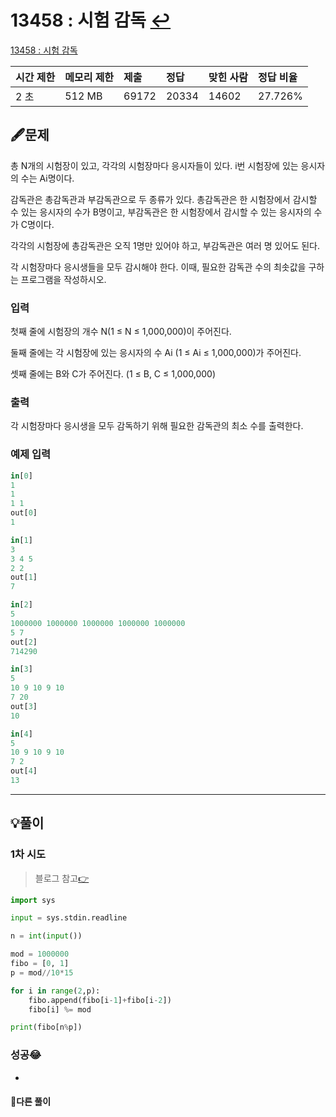 # 13458 : 시험 감독 [↩](../../acmicpc)

[13458 : 시험 감독](https://www.acmicpc.net/problem/13458)

| 시간 제한 | 메모리 제한 | 제출  | 정답  | 맞힌 사람 | 정답 비율 |
| :-------- | :---------- | :---- | :---- | :-------- | :-------- |
| 2 초      | 512 MB      | 69172 | 20334 | 14602     | 27.726%   |

## 🖋️문제

총 N개의 시험장이 있고, 각각의 시험장마다 응시자들이 있다. i번 시험장에 있는 응시자의 수는 Ai명이다.

감독관은 총감독관과 부감독관으로 두 종류가 있다. 총감독관은 한 시험장에서 감시할 수 있는 응시자의 수가 B명이고, 부감독관은 한 시험장에서 감시할 수 있는 응시자의 수가 C명이다.

각각의 시험장에 총감독관은 오직 1명만 있어야 하고, 부감독관은 여러 명 있어도 된다.

각 시험장마다 응시생들을 모두 감시해야 한다. 이때, 필요한 감독관 수의 최솟값을 구하는 프로그램을 작성하시오.

### 입력

첫째 줄에 시험장의 개수 N(1 ≤ N ≤ 1,000,000)이 주어진다.

둘째 줄에는 각 시험장에 있는 응시자의 수 Ai (1 ≤ Ai ≤ 1,000,000)가 주어진다.

셋째 줄에는 B와 C가 주어진다. (1 ≤ B, C ≤ 1,000,000)

### 출력

각 시험장마다 응시생을 모두 감독하기 위해 필요한 감독관의 최소 수를 출력한다.

### 예제 입력

```python
in[0]
1
1
1 1
out[0]
1

in[1]
3
3 4 5
2 2
out[1]
7

in[2]
5
1000000 1000000 1000000 1000000 1000000
5 7
out[2]
714290

in[3]
5
10 9 10 9 10
7 20
out[3]
10

in[4]
5
10 9 10 9 10
7 2
out[4]
13

```

---

## 💡풀이
### 1차 시도
> 블로그 참고[👉](https://kyun2da.github.io/2020/08/30/fibonacci/)
```python
import sys

input = sys.stdin.readline

n = int(input())

mod = 1000000
fibo = [0, 1]
p = mod//10*15

for i in range(2,p):
    fibo.append(fibo[i-1]+fibo[i-2])
    fibo[i] %= mod

print(fibo[n%p])
```
### 성공😂
* 

#### 🤝다른 풀이


